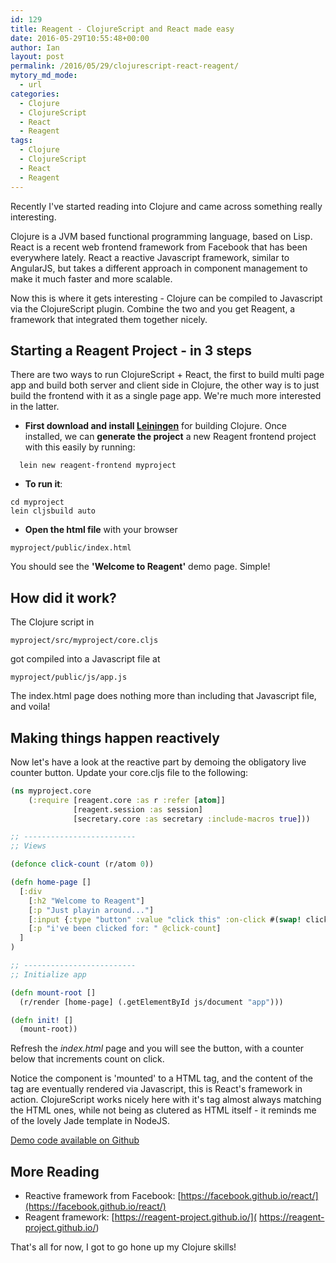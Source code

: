 ```yaml
---
id: 129
title: Reagent - ClojureScript and React made easy 
date: 2016-05-29T10:55:48+00:00
author: Ian
layout: post
permalink: /2016/05/29/clojurescript-react-reagent/
mytory_md_mode:
  - url
categories:
  - Clojure
  - ClojureScript
  - React
  - Reagent
tags:
  - Clojure
  - ClojureScript
  - React
  - Reagent
---
```

Recently I've started reading into Clojure and came across something really interesting.

Clojure is a JVM based functional programming language, based on Lisp. React is a recent web frontend framework from Facebook that has been everywhere lately. React a reactive Javascript framework, similar to AngularJS, but takes a different approach in component management to make it much faster and more scalable.

Now this is where it gets interesting - Clojure can be compiled to Javascript via the ClojureScript plugin. Combine the two and you get Reagent, a framework that integrated them together nicely.
<!--more-->

## Starting a Reagent Project - in 3 steps

There are two ways to run ClojureScript + React, the first to build multi page app and build both server and client side in Clojure, the other way is to just build the frontend with it as a single page app. We're much more interested in the latter.

- **First download and install [Leiningen](http://leiningen.org/)** for building Clojure.
Once installed, we can **generate the project** a new Reagent frontend project with this easily by running:

```
  lein new reagent-frontend myproject
```
- **To run it**:

```
cd myproject
lein cljsbuild auto
```
- **Open the html file** with your browser

```
myproject/public/index.html
```

You should see the **'Welcome to Reagent'** demo page. Simple!

## How did it work?

The Clojure script in

```
myproject/src/myproject/core.cljs
```
got compiled into a Javascript file at

```
myproject/public/js/app.js
```

The index.html page does nothing more than including that Javascript file, and voila!

## Making things happen reactively
Now let's have a look at the reactive part by demoing the obligatory live counter button. Update your core.cljs file to the following:

```clj
(ns myproject.core
    (:require [reagent.core :as r :refer [atom]]
              [reagent.session :as session]
              [secretary.core :as secretary :include-macros true]))

;; -------------------------
;; Views

(defonce click-count (r/atom 0))

(defn home-page []
  [:div
    [:h2 "Welcome to Reagent"]
    [:p "Just playin around..."]
    [:input {:type "button" :value "click this" :on-click #(swap! click-count inc)}]
    [:p "i've been clicked for: " @click-count]
  ]
)

;; -------------------------
;; Initialize app

(defn mount-root []
  (r/render [home-page] (.getElementById js/document "app")))

(defn init! []
  (mount-root))
```

Refresh the *index.html* page and you will see the button, with a counter below that increments count on click.

Notice the component is 'mounted' to a HTML tag, and the content of the tag are eventually rendered via Javascript, this is React's framework in action. ClojureScript works nicely here with it's tag almost always matching the HTML ones, while not being as clutered as HTML itself - it reminds me of the lovely Jade template in NodeJS.

[Demo code available on Github](https://github.com/icha024/clojurescript-react-playground/tree/freeze)

## More Reading
- Reactive framework from Facebook: [https://facebook.github.io/react/](https://facebook.github.io/react/)
- Reagent framework: [https://reagent-project.github.io/]( https://reagent-project.github.io/)

That's all for now, I got to go hone up my Clojure skills!
